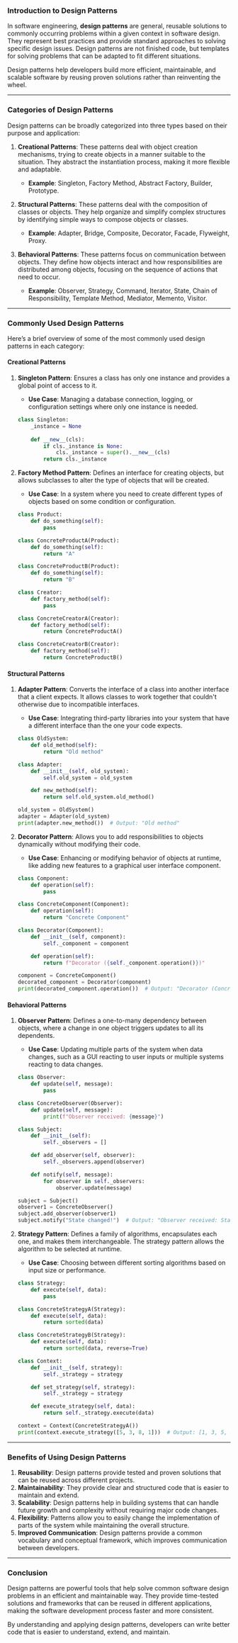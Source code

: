 ### **Introduction to Design Patterns**

In software engineering, **design patterns** are general, reusable solutions to commonly occurring problems within a given context in software design. They represent best practices and provide standard approaches to solving specific design issues. Design patterns are not finished code, but templates for solving problems that can be adapted to fit different situations.

Design patterns help developers build more efficient, maintainable, and scalable software by reusing proven solutions rather than reinventing the wheel.

---

### **Categories of Design Patterns**

Design patterns can be broadly categorized into three types based on their purpose and application:

1. **Creational Patterns**: These patterns deal with object creation mechanisms, trying to create objects in a manner suitable to the situation. They abstract the instantiation process, making it more flexible and adaptable.

   - **Example**: Singleton, Factory Method, Abstract Factory, Builder, Prototype.

2. **Structural Patterns**: These patterns deal with the composition of classes or objects. They help organize and simplify complex structures by identifying simple ways to compose objects or classes.

   - **Example**: Adapter, Bridge, Composite, Decorator, Facade, Flyweight, Proxy.

3. **Behavioral Patterns**: These patterns focus on communication between objects. They define how objects interact and how responsibilities are distributed among objects, focusing on the sequence of actions that need to occur.

   - **Example**: Observer, Strategy, Command, Iterator, State, Chain of Responsibility, Template Method, Mediator, Memento, Visitor.

---

### **Commonly Used Design Patterns**

Here’s a brief overview of some of the most commonly used design patterns in each category:

#### **Creational Patterns**

1. **Singleton Pattern**: Ensures a class has only one instance and provides a global point of access to it.
   - **Use Case**: Managing a database connection, logging, or configuration settings where only one instance is needed.

   ```python
   class Singleton:
       _instance = None
       
       def __new__(cls):
           if cls._instance is None:
               cls._instance = super().__new__(cls)
           return cls._instance
   ```

2. **Factory Method Pattern**: Defines an interface for creating objects, but allows subclasses to alter the type of objects that will be created.
   - **Use Case**: In a system where you need to create different types of objects based on some condition or configuration.

   ```python
   class Product:
       def do_something(self):
           pass

   class ConcreteProductA(Product):
       def do_something(self):
           return "A"

   class ConcreteProductB(Product):
       def do_something(self):
           return "B"

   class Creator:
       def factory_method(self):
           pass

   class ConcreteCreatorA(Creator):
       def factory_method(self):
           return ConcreteProductA()

   class ConcreteCreatorB(Creator):
       def factory_method(self):
           return ConcreteProductB()
   ```

#### **Structural Patterns**

1. **Adapter Pattern**: Converts the interface of a class into another interface that a client expects. It allows classes to work together that couldn't otherwise due to incompatible interfaces.
   - **Use Case**: Integrating third-party libraries into your system that have a different interface than the one your code expects.

   ```python
   class OldSystem:
       def old_method(self):
           return "Old method"

   class Adapter:
       def __init__(self, old_system):
           self.old_system = old_system

       def new_method(self):
           return self.old_system.old_method()

   old_system = OldSystem()
   adapter = Adapter(old_system)
   print(adapter.new_method())  # Output: "Old method"
   ```

2. **Decorator Pattern**: Allows you to add responsibilities to objects dynamically without modifying their code.
   - **Use Case**: Enhancing or modifying behavior of objects at runtime, like adding new features to a graphical user interface component.

   ```python
   class Component:
       def operation(self):
           pass

   class ConcreteComponent(Component):
       def operation(self):
           return "Concrete Component"

   class Decorator(Component):
       def __init__(self, component):
           self._component = component

       def operation(self):
           return f"Decorator ({self._component.operation()})"

   component = ConcreteComponent()
   decorated_component = Decorator(component)
   print(decorated_component.operation())  # Output: "Decorator (Concrete Component)"
   ```

#### **Behavioral Patterns**

1. **Observer Pattern**: Defines a one-to-many dependency between objects, where a change in one object triggers updates to all its dependents.
   - **Use Case**: Updating multiple parts of the system when data changes, such as a GUI reacting to user inputs or multiple systems reacting to data changes.

   ```python
   class Observer:
       def update(self, message):
           pass

   class ConcreteObserver(Observer):
       def update(self, message):
           print(f"Observer received: {message}")

   class Subject:
       def __init__(self):
           self._observers = []

       def add_observer(self, observer):
           self._observers.append(observer)

       def notify(self, message):
           for observer in self._observers:
               observer.update(message)

   subject = Subject()
   observer1 = ConcreteObserver()
   subject.add_observer(observer1)
   subject.notify("State changed!")  # Output: "Observer received: State changed!"
   ```

2. **Strategy Pattern**: Defines a family of algorithms, encapsulates each one, and makes them interchangeable. The strategy pattern allows the algorithm to be selected at runtime.
   - **Use Case**: Choosing between different sorting algorithms based on input size or performance.

   ```python
   class Strategy:
       def execute(self, data):
           pass

   class ConcreteStrategyA(Strategy):
       def execute(self, data):
           return sorted(data)

   class ConcreteStrategyB(Strategy):
       def execute(self, data):
           return sorted(data, reverse=True)

   class Context:
       def __init__(self, strategy):
           self._strategy = strategy

       def set_strategy(self, strategy):
           self._strategy = strategy

       def execute_strategy(self, data):
           return self._strategy.execute(data)

   context = Context(ConcreteStrategyA())
   print(context.execute_strategy([5, 3, 8, 1]))  # Output: [1, 3, 5, 8]
   ```

---

### **Benefits of Using Design Patterns**

1. **Reusability**: Design patterns provide tested and proven solutions that can be reused across different projects.
2. **Maintainability**: They provide clear and structured code that is easier to maintain and extend.
3. **Scalability**: Design patterns help in building systems that can handle future growth and complexity without requiring major code changes.
4. **Flexibility**: Patterns allow you to easily change the implementation of parts of the system while maintaining the overall structure.
5. **Improved Communication**: Design patterns provide a common vocabulary and conceptual framework, which improves communication between developers.

---

### **Conclusion**

Design patterns are powerful tools that help solve common software design problems in an efficient and maintainable way. They provide time-tested solutions and frameworks that can be reused in different applications, making the software development process faster and more consistent.

By understanding and applying design patterns, developers can write better code that is easier to understand, extend, and maintain.
